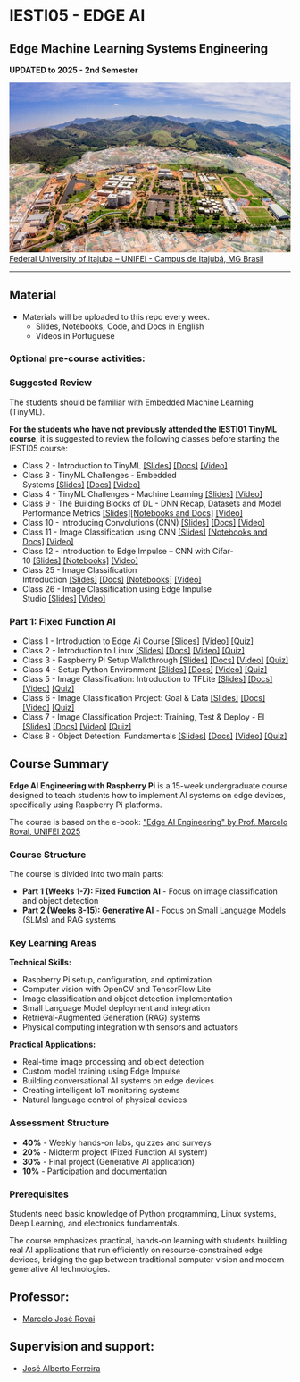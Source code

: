 # IESTI05 - EDGE AI
## Edge Machine Learning Systems Engineering
**UPDATED to 2025 - 2nd Semester**

<img src='UNIFEI.jpg'/>
<figcaption><a href='https://unifei.edu.br/iesti/'>Federal University of Itajuba – UNIFEI - Campus de Itajubá, MG Brasil</a></figcaption>
<hr>

## Material 
- Materials will be uploaded to this repo every week.
  - Slides, Notebooks, Code, and Docs in English 
  - Videos in Portuguese

### Optional pre-course activities:
<h3>Suggested Review</h3>
<p>The students should be familiar with Embedded Machine Learning (TinyML).</p>
<p><strong>For the students who have not previously attended the IESTI01 TinyML
    course</strong>, it is suggested to review the following classes before
  starting the IESTI05 course:</p>
<ul>
  <li>Class 2 - Introduction to TinyML <a
      href="https://github.com/Mjrovai/UNIFEI-IESTI01-TinyML/blob/main/00_Curse_Folder/1_Fundamentals/Class_02/IESTI01_TinyML_class_2.pdf">[Slides]</a> <a
      href="https://github.com/Mjrovai/UNIFEI-IESTI01-TinyML/blob/main/00_Curse_Folder/1_Fundamentals/Class_02/docs">[Docs]</a> <a
      href="https://youtu.be/ozeL9a8xNXk" rel="nofollow">[Video]</a></li>
  <li>Class 3 - TinyML Challenges - Embedded Systems <a
      href="https://github.com/Mjrovai/UNIFEI-IESTI01-TinyML/blob/main/00_Curse_Folder/1_Fundamentals/Class_03/IESTI01_TinyML_class_3.pdf">[Slides]</a> <a
      href="https://github.com/Mjrovai/UNIFEI-IESTI01-TinyML/blob/main/00_Curse_Folder/1_Fundamentals/Class_03/docs">[Docs]</a> <a
      href="https://youtu.be/jumIhJMitSM" rel="nofollow">[Video]</a></li>
  <li>Class 4 - TinyML Challenges - Machine Learning <a
      href="https://github.com/Mjrovai/UNIFEI-IESTI01-TinyML/blob/main/00_Curse_Folder/1_Fundamentals/Class_04/IESTI01_TinyML_class_4.pdf">[Slides]</a> <a
      href="https://youtu.be/N1OWXpL4jMM" rel="nofollow">[Video]</a></li>
  <li>Class 9 - The Building Blocks of DL - DNN Recap, Datasets and Model
    Performance Metrics <a
      href="https://github.com/Mjrovai/UNIFEI-IESTI01-TinyML/blob/main/00_Curse_Folder/1_Fundamentals/Class_09/IESTI01_TinyML_class_9.pdf">[Slides]</a><a
      href="https://github.com/Mjrovai/UNIFEI-IESTI01-TinyML/blob/main/00_Curse_Folder/1_Fundamentals/Class_09">[Notebooks
      and Docs]</a> <a href="https://youtu.be/bQjIZc9iWhw"
      rel="nofollow">[Video]</a></li>
  <li>Class 10 - Introducing Convolutions (CNN) <a
      href="https://github.com/Mjrovai/UNIFEI-IESTI01-TinyML/blob/main/00_Curse_Folder/1_Fundamentals/Class_10/IESTI01_TinyML_class_10.pdf">[Slides]</a> <a
      href="https://github.com/Mjrovai/UNIFEI-IESTI01-TinyML/blob/main/00_Curse_Folder/1_Fundamentals/Class_10">[Docs]</a> <a
      href="https://youtu.be/swAs2-RuTpQ" rel="nofollow">[Video]</a></li>
  <li>Class 11 - Image Classification using CNN <a
      href="https://github.com/Mjrovai/UNIFEI-IESTI01-TinyML/blob/main/00_Curse_Folder/1_Fundamentals/Class_11/IESTI01_TinyML_class_11.pdf">[Slides]</a> <a
      href="https://github.com/Mjrovai/UNIFEI-IESTI01-TinyML/blob/main/00_Curse_Folder/1_Fundamentals/Class_11">[Notebooks
      and Docs]</a> <a href="https://youtu.be/GYGlD9mj7oo"
      rel="nofollow">[Video]</a></li>
  <li>Class 12 - Introduction to Edge Impulse – CNN with Cifar-10 <a
      href="https://github.com/Mjrovai/UNIFEI-IESTI01-TinyML/blob/main/00_Curse_Folder/1_Fundamentals/Class_12/IESTI01_TinyML_class_12.pdf">[Slides]</a> <a
      href="https://github.com/Mjrovai/UNIFEI-IESTI01-TinyML/blob/main/00_Curse_Folder/1_Fundamentals/Class_12">[Notebooks]</a> <a
      href="https://youtu.be/f0o8vkudAkc" rel="nofollow">[Video]</a></li>
  <li>Class 25 - Image Classification Introduction <a
      href="https://github.com/Mjrovai/UNIFEI-IESTI01-TinyML/blob/main/00_Curse_Folder/2_Applications_Deploy/Class_25/IESTI01_TinyML_class_25.pdf">[Slides]</a> <a
      href="https://github.com/Mjrovai/UNIFEI-IESTI01-TinyML/blob/main/00_Curse_Folder/2_Applications_Deploy/Class_25/docs">[Docs]</a> <a
      href="https://github.com/Mjrovai/UNIFEI-IESTI01-TinyML/blob/main/00_Curse_Folder/2_Applications_Deploy/Class_25">[Notebooks]</a> <a
      href="https://youtu.be/A6wdJzEXNzM" rel="nofollow">[Video]</a></li>
  <li>Class 26 - Image Classification using Edge Impulse Studio <a
      href="https://github.com/Mjrovai/UNIFEI-IESTI01-TinyML/blob/main/00_Curse_Folder/2_Applications_Deploy/Class_26/IESTI01_TinyML_class_26.pdf">[Slides]</a> <a
      href="https://youtu.be/x439ha4gg2g" rel="nofollow">[Video]</a></li>
</ul>

### Part 1: Fixed Function AI  
+ Class 1 - Introduction to Edge Ai Course [[Slides]](00_Curso_Folder/1-Fixed_Function_AI/Class_01/1-Introduction_to_Edge_MLSys_Eng.pdf) [[Video]](https://youtu.be/HOwoKR1cu3I) [[Quiz]](https://g.co/gemini/share/8722f12c1199)
+ Class 2 - Introduction to Linux [[Slides]](00_Curso_Folder/1-Fixed_Function_AI/Class_02/2-Introduction_Linux.pdf) [[Docs]](00_Curso_Folder/1-Fixed_Function_AI/Class_02/docs/) [[Video]](https://youtu.be/iiBGlsGSiwY) [[Quiz]](https://g.co/gemini/share/4f12d5d884e7)
+ Class 3 - Raspberry Pi Setup Walkthrough [[Slides]](00_Curso_Folder/1-Fixed_Function_AI/Class_03/3-Raspberry_Pi-Setup_Walkthrough.pdf) [[Docs]](00_Curso_Folder/1-Fixed_Function_AI/Class_03/docs/) [[Video]](https://youtu.be/uA69zZ67dgk) [[Quiz]](https://g.co/gemini/share/d82e4308dd86)
+ Class 4 - Setup Python Environment [[Slides]](00_Curso_Folder/1-Fixed_Function_AI/Class_04/4-Setup_Python_env.pdf) [[Docs]](00_Curso_Folder/1-Fixed_Function_AI/Class_04/docs/) [[Video]](https://youtu.be/FYyjGTEflIo) [[Quiz]](https://g.co/gemini/share/50a1c435acd2)
+ Class 5 - Image Classification: Introduction to TFLite [[Slides]](00_Curso_Folder/1-Fixed_Function_AI/Class_05/5-Image_Class_intro.pdf) [[Docs]](00_Curso_Folder/1-Fixed_Function_AI/Class_05/docs/) [[Video]](https://youtu.be/DtuTZlTi-tE) [[Quiz]](https://g.co/gemini/share/1d9d151f4da7)
+ Class 6 - Image Classification Project: Goal & Data [[Slides]](00_Curso_Folder/1-Fixed_Function_AI/Class_06/6-Image_Class_Project_Goal_data.pdf) [[Docs]](00_Curso_Folder/1-Fixed_Function_AI/Class_06/docs/) [[Video]](https://youtu.be/bWbOoLHU37A) [[Quiz]](https://g.co/gemini/share/78ea4127fada)
+ Class 7 - Image Classification Project: Training, Test & Deploy - EI [[Slides]](00_Curso_Folder/1-Fixed_Function_AI/Class_07/7-Image_Class_Project_Edge_Impulse.pdf) [[Docs]](00_Curso_Folder/1-Fixed_Function_AI/Class_07/docs/) [[Video]](Soom) [[Quiz]]()
+ Class 8 - Object Detection: Fundamentals [[Slides]](00_Curso_Folder/1-Fixed_Function_AI/Class_08/8-Object_Detection_intro.pdf) [[Docs]](00_Curso_Folder/1-Fixed_Function_AI/Class_08/docs/) [[Video]](Soom) [[Quiz]]()

<h2>Course Summary</h2>
<p><strong>Edge AI Engineering with Raspberry Pi</strong> is a 15-week
  undergraduate course designed to teach students how to implement AI systems on
  edge devices, specifically using Raspberry Pi platforms.</p>
<p>The course is based on the e-book: <a
    href="https://mjrovai.github.io/EdgeML_Made_Ease_ebook/">"Edge AI
    Engineering" by Prof. Marcelo Rovai, UNIFEI 2025</a></p>
<h3><strong>Course Structure</strong></h3>
<p>The course is divided into two main parts:</p>
<ul>
  <li><strong>Part 1 (Weeks 1-7): Fixed Function AI</strong> - Focus on image
    classification and object detection</li>
  <li><strong>Part 2 (Weeks 8-15): Generative AI</strong> - Focus on Small
    Language Models (SLMs) and RAG systems</li>
</ul>
<p></p>
<h3><strong>Key Learning Areas</strong></h3>
<p><strong>Technical Skills:</strong></p>
<ul>
  <li>Raspberry Pi setup, configuration, and optimization</li>
  <li>Computer vision with OpenCV and TensorFlow Lite</li>
  <li>Image classification and object detection implementation</li>
  <li>Small Language Model deployment and integration</li>
  <li>Retrieval-Augmented Generation (RAG) systems</li>
  <li>Physical computing integration with sensors and actuators</li>
</ul>
<p></p>
<p><strong>Practical Applications:</strong></p>
<ul>
  <li>Real-time image processing and object detection</li>
  <li>Custom model training using Edge Impulse</li>
  <li>Building conversational AI systems on edge devices</li>
  <li>Creating intelligent IoT monitoring systems</li>
  <li>Natural language control of physical devices</li>
</ul>
<p></p>
<h3><strong>Assessment Structure</strong></h3>
<ul>
  <li><strong>40%</strong> - Weekly hands-on labs, quizzes and surveys</li>
  <li><strong>20%</strong> - Midterm project (Fixed Function AI system)</li>
  <li><strong>30%</strong> - Final project (Generative AI application)</li>
  <li><strong>10%</strong> - Participation and documentation</li>
</ul>
<p></p>
<h3><strong>Prerequisites</strong></h3>
<p>Students need basic knowledge of Python programming, Linux systems, Deep
  Learning, and electronics fundamentals.</p>
<p>The course emphasizes practical, hands-on learning with students building
  real AI applications that run efficiently on resource-constrained edge
  devices, bridging the gap between traditional computer vision and modern
  generative AI technologies.</p>

## Professor:
+ [Marcelo José Rovai](http://lattes.cnpq.br/4234592863079468)

## Supervision and support:
+ [José Alberto Ferreira](http://lattes.cnpq.br/8319509175327154)
